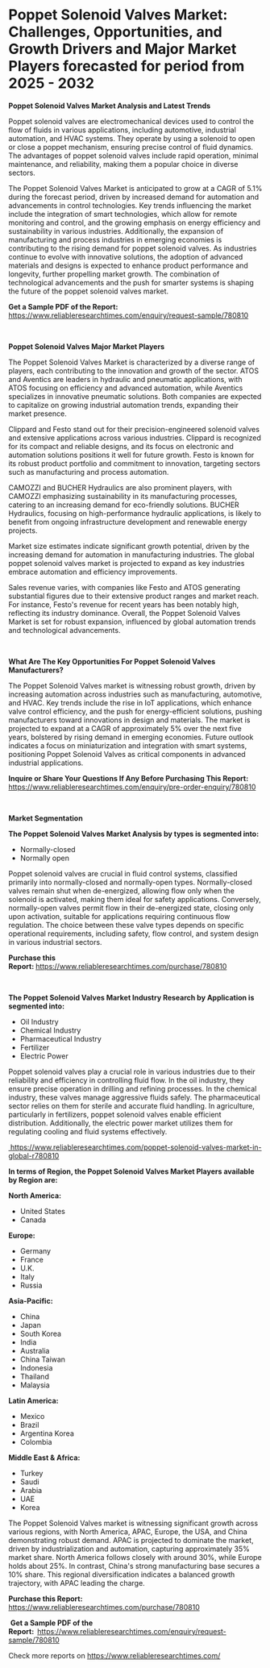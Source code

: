 <p><h1>Poppet Solenoid Valves Market: Challenges, Opportunities, and Growth Drivers and Major Market Players forecasted for period from 2025 - 2032</h1></p><p><strong>Poppet Solenoid Valves Market Analysis and Latest Trends</strong></p>
<p><p>Poppet solenoid valves are electromechanical devices used to control the flow of fluids in various applications, including automotive, industrial automation, and HVAC systems. They operate by using a solenoid to open or close a poppet mechanism, ensuring precise control of fluid dynamics. The advantages of poppet solenoid valves include rapid operation, minimal maintenance, and reliability, making them a popular choice in diverse sectors.</p><p>The Poppet Solenoid Valves Market is anticipated to grow at a CAGR of 5.1% during the forecast period, driven by increased demand for automation and advancements in control technologies. Key trends influencing the market include the integration of smart technologies, which allow for remote monitoring and control, and the growing emphasis on energy efficiency and sustainability in various industries. Additionally, the expansion of manufacturing and process industries in emerging economies is contributing to the rising demand for poppet solenoid valves. As industries continue to evolve with innovative solutions, the adoption of advanced materials and designs is expected to enhance product performance and longevity, further propelling market growth. The combination of technological advancements and the push for smarter systems is shaping the future of the poppet solenoid valves market.</p></p>
<p><strong>Get a Sample PDF of the Report:&nbsp;</strong> <a href="https://www.reliableresearchtimes.com/enquiry/request-sample/780810?utm_campaign=3311&utm_medium=2&utm_source=Github&utm_content=ia&utm_term=26032025&utm_id=poppet-solenoid-valves">https://www.reliableresearchtimes.com/enquiry/request-sample/780810</a></p>
<p>&nbsp;</p>
<p><strong>Poppet Solenoid Valves Major Market Players</strong></p>
<p><p>The Poppet Solenoid Valves Market is characterized by a diverse range of players, each contributing to the innovation and growth of the sector. ATOS and Aventics are leaders in hydraulic and pneumatic applications, with ATOS focusing on efficiency and advanced automation, while Aventics specializes in innovative pneumatic solutions. Both companies are expected to capitalize on growing industrial automation trends, expanding their market presence.</p><p>Clippard and Festo stand out for their precision-engineered solenoid valves and extensive applications across various industries. Clippard is recognized for its compact and reliable designs, and its focus on electronic and automation solutions positions it well for future growth. Festo is known for its robust product portfolio and commitment to innovation, targeting sectors such as manufacturing and process automation.</p><p>CAMOZZI and BUCHER Hydraulics are also prominent players, with CAMOZZI emphasizing sustainability in its manufacturing processes, catering to an increasing demand for eco-friendly solutions. BUCHER Hydraulics, focusing on high-performance hydraulic applications, is likely to benefit from ongoing infrastructure development and renewable energy projects.</p><p>Market size estimates indicate significant growth potential, driven by the increasing demand for automation in manufacturing industries. The global poppet solenoid valves market is projected to expand as key industries embrace automation and efficiency improvements.</p><p>Sales revenue varies, with companies like Festo and ATOS generating substantial figures due to their extensive product ranges and market reach. For instance, Festo's revenue for recent years has been notably high, reflecting its industry dominance. Overall, the Poppet Solenoid Valves Market is set for robust expansion, influenced by global automation trends and technological advancements.</p></p>
<p>&nbsp;</p>
<p><strong>What Are The Key Opportunities For Poppet Solenoid Valves Manufacturers?</strong></p>
<p><p>The Poppet Solenoid Valves market is witnessing robust growth, driven by increasing automation across industries such as manufacturing, automotive, and HVAC. Key trends include the rise in IoT applications, which enhance valve control efficiency, and the push for energy-efficient solutions, pushing manufacturers toward innovations in design and materials. The market is projected to expand at a CAGR of approximately 5% over the next five years, bolstered by rising demand in emerging economies. Future outlook indicates a focus on miniaturization and integration with smart systems, positioning Poppet Solenoid Valves as critical components in advanced industrial applications.</p></p>
<p><strong>Inquire or Share Your Questions If Any Before Purchasing This Report:</strong> <a href="https://www.reliableresearchtimes.com/enquiry/pre-order-enquiry/780810?utm_campaign=3311&utm_medium=2&utm_source=Github&utm_content=ia&utm_term=26032025&utm_id=poppet-solenoid-valves">https://www.reliableresearchtimes.com/enquiry/pre-order-enquiry/780810</a></p>
<p>&nbsp;</p>
<p><strong>Market Segmentation</strong></p>
<p><strong>The Poppet Solenoid Valves Market Analysis by types is segmented into:</strong></p>
<p><ul><li>Normally-closed</li><li>Normally open</li></ul></p>
<p><p>Poppet solenoid valves are crucial in fluid control systems, classified primarily into normally-closed and normally-open types. Normally-closed valves remain shut when de-energized, allowing flow only when the solenoid is activated, making them ideal for safety applications. Conversely, normally-open valves permit flow in their de-energized state, closing only upon activation, suitable for applications requiring continuous flow regulation. The choice between these valve types depends on specific operational requirements, including safety, flow control, and system design in various industrial sectors.</p></p>
<p><strong>Purchase this Report:&nbsp;</strong><a href="https://www.reliableresearchtimes.com/purchase/780810?utm_campaign=3311&utm_medium=2&utm_source=Github&utm_content=ia&utm_term=26032025&utm_id=poppet-solenoid-valves">https://www.reliableresearchtimes.com/purchase/780810</a></p>
<p>&nbsp;</p>
<p><strong>The Poppet Solenoid Valves Market Industry Research by Application is segmented into:</strong></p>
<p><ul><li>Oil Industry</li><li>Chemical Industry</li><li>Pharmaceutical Industry</li><li>Fertilizer</li><li>Electric Power</li></ul></p>
<p><p>Poppet solenoid valves play a crucial role in various industries due to their reliability and efficiency in controlling fluid flow. In the oil industry, they ensure precise operation in drilling and refining processes. In the chemical industry, these valves manage aggressive fluids safely. The pharmaceutical sector relies on them for sterile and accurate fluid handling. In agriculture, particularly in fertilizers, poppet solenoid valves enable efficient distribution. Additionally, the electric power market utilizes them for regulating cooling and fluid systems effectively.</p></p>
<p><a href="https://www.reliableresearchtimes.com/poppet-solenoid-valves-market-in-global-r780810?utm_campaign=3311&utm_medium=2&utm_source=Github&utm_content=ia&utm_term=26032025&utm_id=poppet-solenoid-valves">&nbsp;https://www.reliableresearchtimes.com/poppet-solenoid-valves-market-in-global-r780810</a></p>
<p><strong>In terms of Region, the Poppet Solenoid Valves Market Players available by Region are:</strong></p>
<p>
    <p> <strong> North America: </strong>
        <ul>
            <li>United States</li>
            <li>Canada</li>
        </ul>
        </p> 
    <p> <strong> Europe: </strong>
        <ul>
            <li>Germany</li>
            <li>France</li>
            <li>U.K.</li>
            <li>Italy</li>
            <li>Russia</li>
        </ul>
        </p> 
    <p> <strong> Asia-Pacific: </strong>
        <ul>
            <li>China</li>
            <li>Japan</li>
            <li>South Korea</li>
            <li>India</li>
            <li>Australia</li>
            <li>China Taiwan</li>
            <li>Indonesia</li>
            <li>Thailand</li>
            <li>Malaysia</li>
        </ul>
        </p> 
    <p> <strong> Latin America: </strong>
        <ul>
            <li>Mexico</li>
            <li>Brazil</li>
            <li>Argentina Korea</li>
            <li>Colombia</li>
        </ul>
        </p> 
    <p> <strong> Middle East & Africa: </strong>
        <ul>
            <li>Turkey</li>
            <li>Saudi</li>
            <li>Arabia</li>
            <li>UAE</li>
            <li>Korea</li>
        </ul>
    </p>
    </p>
<p><p>The Poppet Solenoid Valves market is witnessing significant growth across various regions, with North America, APAC, Europe, the USA, and China demonstrating robust demand. APAC is projected to dominate the market, driven by industrialization and automation, capturing approximately 35% market share. North America follows closely with around 30%, while Europe holds about 25%. In contrast, China's strong manufacturing base secures a 10% share. This regional diversification indicates a balanced growth trajectory, with APAC leading the charge.</p></p>
<p><strong>Purchase this Report: </strong><a href="https://www.reliableresearchtimes.com/purchase/780810?utm_campaign=3311&utm_medium=2&utm_source=Github&utm_content=ia&utm_term=26032025&utm_id=poppet-solenoid-valves">https://www.reliableresearchtimes.com/purchase/780810</a></p>
<p>&nbsp;<strong>Get a Sample PDF of the Report:&nbsp;&nbsp;</strong><a href="https://www.reliableresearchtimes.com/enquiry/request-sample/780810?utm_campaign=3311&utm_medium=2&utm_source=Github&utm_content=ia&utm_term=26032025&utm_id=poppet-solenoid-valves">https://www.reliableresearchtimes.com/enquiry/request-sample/780810</a></p>
<p><strong></strong></p>
<p>Check more reports on <a href="https://www.reliableresearchtimes.com/?utm_campaign=3311&utm_medium=2&utm_source=Github&utm_content=ia&utm_term=26032025&utm_id=poppet-solenoid-valves">https://www.reliableresearchtimes.com/</a></p>